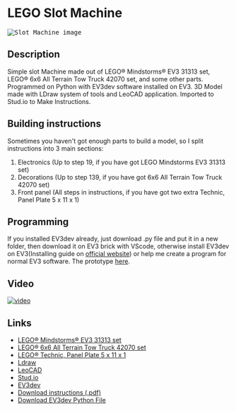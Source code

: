 # LEGO Slot Machine
<kbd><img src="https://github.com/RoketNikita/LEGO-Slot-Machine/blob/master/Rendered%20images/LEGO%20Slot%20Machine%20without%20background.png" alt="Slot Machine image"/></kbd>
## Description
Simple slot Machine made out of LEGO® Mindstorms® EV3 31313 set, LEGO® 6x6 All Terrain Tow Truck 42070 set, and some other parts. Programmed on Python with EV3dev software installed on EV3. 3D Model made with LDraw system of tools and LeoCAD application. Imported to Stud.io to Make Instructions.
## Building instructions
Sometimes you haven't got enough parts to build a model, so I split instructions into 3 main sections:
1. Electronics (Up to step 19, if you have got LEGO Mindstorms EV3 31313 set)
2. Decorations (Up to step 139, if you have got 6x6 All Terrain Tow Truck 42070 set)
3. Front panel (All steps in instructions, if you have got two extra Technic, Panel Plate 5 x 11 x 1)
## Programming
If you installed EV3dev already, just download .py file and put it in a new folder, then download it on EV3 brick with VScode, otherwise install EV3dev on EV3(Installing guide on [official website](https://www.ev3dev.org)) or help me create a program for normal EV3 software. The prototype [here](https://github.com/RoketNikita/LEGO-Slot-Machine/blob/master/Programs/LEGO%20Slot%20Machine%20Mindstorms.lmsp).
## Video
[![video](http://img.youtube.com/vi/3avLGqHw1EM/0.jpg)](https://youtu.be/3avLGqHw1EM)

## Links
* [LEGO® Mindstorms® EV3 31313 set](https://www.lego.com/en-us/product/lego-mindstorms-ev3-31313)
* [LEGO® 6x6 All Terrain Tow Truck 42070 set](https://www.lego.com/en-us/product/6x6-all-terrain-tow-truck-42070)
* [LEGO® Technic, Panel Plate 5 x 11 x 1](https://www.bricklink.com/v2/catalog/catalogitem.page?P=64782#T=C)
* [Ldraw](https://www.ldraw.org)
* [LeoCAD](https://www.leocad.org)
* [Stud.io](https://www.bricklink.com/v3/studio/download.page)
* [EV3dev](https://www.ev3dev.org)
* [Download instructions (.pdf)](https://github.com/RoketNikita/LEGO-Slot-Machine/blob/master/Instructions/LEGO%20Slot%20Machine%20Studio.pdf)
* [Download EV3dev Python File](https://github.com/RoketNikita/LEGO-Slot-Machine/blob/master/Programs/LEGO%20Slot%20Machine%20EV3dev%20Python.py)
